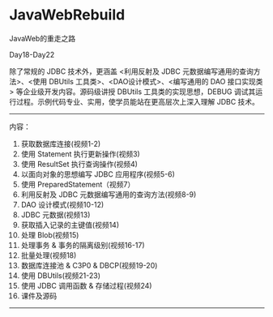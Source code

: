 # JavaWebRebuild
JavaWeb的重走之路


Day18-Day22

   除了常规的 JDBC 技术外，更涵盖 <利用反射及 JDBC 元数据编写通用的查询方法>、<使用 DBUtils 工具类>、<DAO设计模式>、<编写通用的 DAO 接口实现类> 等企业级开发内容。源码级讲授 DBUtils 工具类的实现思想，DEBUG 调试其运行过程。示例代码专业、实用，使学员能站在更高层次上深入理解 JDBC 技术。

------------------------------------

内容：

1. 获取数据库连接(视频1-2)
2. 使用 Statement 执行更新操作(视频3)
3. 使用 ResultSet 执行查询操作(视频4)
4. 以面向对象的思想编写 JDBC 应用程序(视频5-6)
5. 使用 PreparedStatement（视频7）
6. 利用反射及 JDBC 元数据编写通用的查询方法(视频8-9)
7. DAO 设计模式(视频10-12)
8. JDBC 元数据(视频13)
9. 获取插入记录的主键值(视频14)
10. 处理 Blob(视频15)
11. 处理事务 & 事务的隔离级别(视频16-17)
12. 批量处理(视频18)
13. 数据库连接池 & C3P0 & DBCP(视频19-20)
14. 使用 DBUtils(视频21-23)
15. 使用 JDBC 调用函数 & 存储过程(视频24)
16. 课件及源码

------------------------------------
